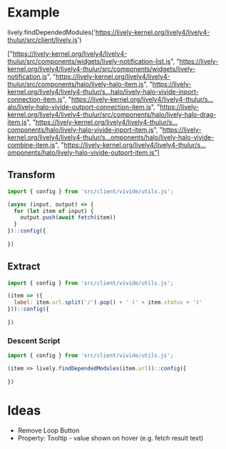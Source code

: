 <script>
import { openBrowser, openComponent } from "./../../../PX2018/project_2/utils.js"
</script>
<link rel="stylesheet" type="text/css" href="./../../../PX2018/project_2/utils.css">

# Example

lively.findDependedModules('https://lively-kernel.org/lively4/lively4-thulur/src/client/lively.js')

["https://lively-kernel.org/lively4/lively4-thulur/src/components/widgets/lively-notification-list.js", "https://lively-kernel.org/lively4/lively4-thulur/src/components/widgets/lively-notification.js", "https://lively-kernel.org/lively4/lively4-thulur/src/components/halo/lively-halo-item.js", "https://lively-kernel.org/lively4/lively4-thulur/s…halo/lively-halo-vivide-inport-connection-item.js", "https://lively-kernel.org/lively4/lively4-thulur/s…alo/lively-halo-vivide-outport-connection-item.js", "https://lively-kernel.org/lively4/lively4-thulur/src/components/halo/lively-halo-drag-item.js", "https://lively-kernel.org/lively4/lively4-thulur/s…components/halo/lively-halo-vivide-inport-item.js", "https://lively-kernel.org/lively4/lively4-thulur/s…omponents/halo/lively-halo-vivide-combine-item.js", "https://lively-kernel.org/lively4/lively4-thulur/s…omponents/halo/lively-halo-vivide-outport-item.js"]

## Transform

``` javascript
import { config } from 'src/client/vivide/utils.js';

(async (input, output) => {
  for (let item of input) {
    output.push(await fetch(item))
  }
})::config({
  
})
```

## Extract

``` javascript
import { config } from 'src/client/vivide/utils.js';

(item => ({
  label: item.url.split('/').pop() + ' (' + item.status + ')'
}))::config({
  
})
```

### Descent Script

``` javascript
import { config } from 'src/client/vivide/utils.js';

(item => lively.findDependedModules(item.url))::config({
  
})
```

# Ideas

- Remove Loop Button
- Property: Tooltip - value shown on hover (e.g. fetch result text)
